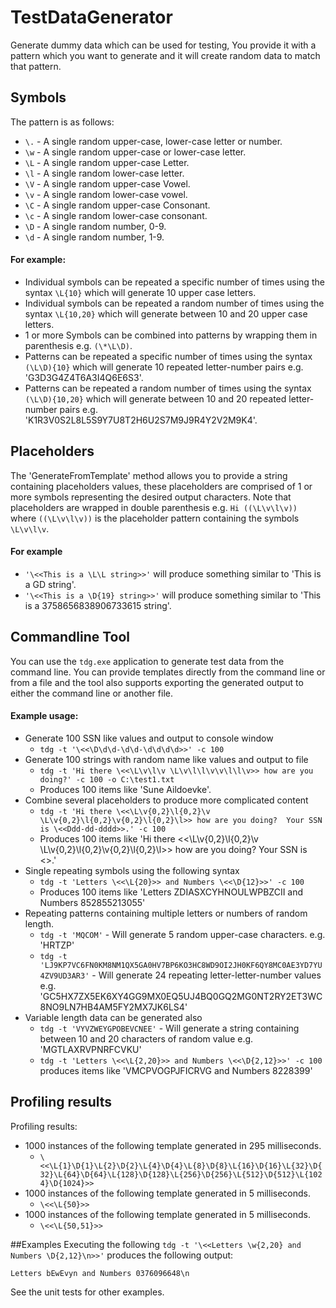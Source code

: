 
TestDataGenerator
=================

Generate dummy data which can be used for testing, You provide it with a pattern which you want to generate and it will create 
random data to match that pattern.

## Symbols
The pattern is as follows:
- `\.` - A single random upper-case, lower-case letter or number.
- `\w` - A single random upper-case or lower-case letter.
- `\L` - A single random upper-case Letter.
- `\l` - A single random lower-case letter.
- `\V` - A single random upper-case Vowel.
- `\v` - A single random lower-case vowel.
- `\C` - A single random upper-case Consonant.
- `\c` - A single random lower-case consonant.
- `\D` - A single random number, 0-9.
- `\d` - A single random number, 1-9.

#### For example:
- Individual symbols can be repeated a specific number of times using the syntax `\L{10}` which will generate 10 upper case letters.
- Individual symbols can be repeated a random number of times using the syntax `\L{10,20}` which will generate between 10 and 20 upper case letters.
- 1 or more Symbols can be combined into patterns by wrapping them in parenthesis e.g. `(\*\L\D)`.
- Patterns can be repeated a specific number of times using the syntax `(\L\D){10}` which will generate 10 repeated letter-number pairs e.g. 'G3D3G4Z4T6A3I4Q6E6S3'.
- Patterns can be repeated a random number of times using the syntax `(\L\D){10,20}` which will generate between 10 and 20 repeated letter-number pairs e.g. 'K1R3V0S2L8L5S9Y7U8T2H6U2S7M9J9R4Y2V2M9K4'.

## Placeholders
The 'GenerateFromTemplate' method allows you to provide a string containing placeholders values, these placeholders are 
comprised of 1 or more symbols representing the desired output characters.  Note that placeholders are wrapped in double 
parenthesis e.g. `Hi ((\L\v\l\v))` where `((\L\v\l\v))` is the placeholder pattern containing the symbols `\L\v\l\v`.

#### For example
- `'\<<This is a \L\L string>>'` will produce something similar to 'This is a GD string'.
- `'\<<This is a \D{19} string>>'` will produce something similar to 'This is a 3758656838906733615 string'.

## Commandline Tool
You can use the `tdg.exe` application to generate test data from the command line.  You can provide templates directly from the command line or from a file and 
the tool also supports exporting the generated output to either the command line or another file.

#### Example usage:
- Generate 100 SSN like values and output to console window
  - `tdg -t '\<<\D\d\d-\d\d-\d\d\d\d>>' -c 100`
- Generate 100 strings with random name like values and output to file 
  - `tdg -t 'Hi there \<<\L\v\l\v \L\v\l\l\v\v\l\l\v>> how are you doing?' -c 100 -o C:\test1.txt`
  - Produces 100 items like 'Sune Aildoevke'.
- Combine several placeholders to produce more complicated content
  - `tdg -t 'Hi there \<<\L\v{0,2}\l{0,2}\v \L\v{0,2}\l{0,2}\v{0,2}\l{0,2}\l>> how are you doing?  Your SSN is \<<Ddd-dd-dddd>>.' -c 100` 
  - Produces 100 items like 'Hi there \<<\L\v{0,2}\l{0,2}\v \L\v{0,2}\l{0,2}\v{0,2}\l{0,2}\l>> how are you doing?  Your SSN is \<<Ddd-dd-dddd>>.'
- Single repeating symbols using the following syntax
  - `tdg -t 'Letters \<<\L{20}>> and Numbers \<<\D{12}>>' -c 100`
  - Produces 100 items like 'Letters ZDIASXCYHNOULWPBZCII and Numbers 852855213055'
- Repeating patterns containing multiple letters or numbers of random length.
  - `tdg -t 'MQCOM'` - Will generate 5 random upper-case characters. e.g. 'HRTZP'
  - `tdg -t 'LJ9KP7VC6FN0KM8NM1QX5GA0HV7BP6KO3HC8WD9OI2JH0KF6QY8MC0AE3YD7YU4ZV9UD3AR3'`  - Will generate 24 repeating letter-letter-number values e.g. 'GC5HX7ZX5EK6XY4GG9MX0EQ5UJ4BQ0GQ2MG0NT2RY2ET3WC8NO9LN7HB4AM5FY2MX7JK6LS4'
- Variable length data can be generated also
  - `tdg -t 'VYVZWEYGPOBEVCNEE'` - Will generate a string containing between 10 and 20 characters of random value e.g. 'MGTLAXRVPNRFCVKU'
  - `tdg -t 'Letters \<<\L{2,20}>> and Numbers \<<\D{2,12}>>' -c 100` produces items like 'VMCPVOGPJFICRVG and Numbers 8228399'

## Profiling results
Profiling results:
- 1000 instances of the following template generated in 295 milliseconds.
  - `\<<\L{1}\D{1}\L{2}\D{2}\L{4}\D{4}\L{8}\D{8}\L{16}\D{16}\L{32}\D{32}\L{64}\D{64}\L{128}\D{128}\L{256}\D{256}\L{512}\D{512}\L{1024}\D{1024}>>`
- 1000 instances of the following template generated in 5 milliseconds.
  - `\<<\L{50}>>`
- 1000 instances of the following template generated in 5 milliseconds.
  - `\<<\L{50,51}>>`

##Examples
Executing the following `tdg -t '\<<Letters \w{2,20} and Numbers \D{2,12}\n>>'` produces the following output:
```
Letters bEwEvyn and Numbers 0376096648\n
```

See the unit tests for other examples.

